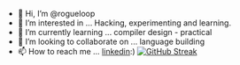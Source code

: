 - 👋 Hi, I’m @rogueloop
- 👀 I’m interested in ... Hacking, experimenting and learning. 
- 🌱 I’m currently learning ... compiler design - practical 
- 💞️ I’m looking to collaborate on ... language building 
- 📫 How to reach me ... [linkedin](https://www.linkedin.com/in/%F0%9F%98%8Esreedeep-cv-b7a486202/):) 
[![GitHub Streak](https://streak-stats.demolab.com/?user=rogueloop)](https://git.io/streak-stats)
